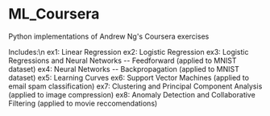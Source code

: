 # ML_Coursera
Python implementations of Andrew Ng's Coursera exercises

Includes:\n
  ex1: Linear Regression
  ex2: Logistic Regression
  ex3: Logistic Regressions and Neural Networks -- Feedforward (applied to MNIST dataset)
  ex4: Neural Networks -- Backpropagation (applied to MNIST dataset)
  ex5: Learning Curves
  ex6: Support Vector Machines (applied to email spam classification)
  ex7: Clustering and Principal Component Analysis (applied to image compression)
  ex8: Anomaly Detection and Collaborative Filtering (applied to movie reccomendations)

